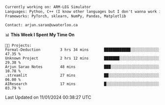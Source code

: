 ```txt
Currently working on: ARM-LEG Simulator
Languages: Python, C++ (I know other languages but I don't wanna work in them)
Frameworks: PyTorch, sklearn, NumPy, Pandas, Matplotlib

Contact: arjun.sarao@uwaterloo.ca
```

<!--START_SECTION:waka-->
📊 **This Week I Spent My Time On** 

```text
🐱‍💻 Projects: 
Formal-Deduction         3 hrs 34 mins       ████████████░░░░░░░░░░░░░   47.35 % 
Unknown Project          2 hrs 12 mins       ███████░░░░░░░░░░░░░░░░░░   29.38 % 
Arjun Sarao Notes        48 mins             ███░░░░░░░░░░░░░░░░░░░░░░   10.78 % 
.streamlit               27 mins             ██░░░░░░░░░░░░░░░░░░░░░░░   06.00 % 
AIResearch               17 mins             █░░░░░░░░░░░░░░░░░░░░░░░░   03.79 % 
```


 Last Updated on 11/01/2024 00:38:27 UTC
<!--END_SECTION:waka-->
